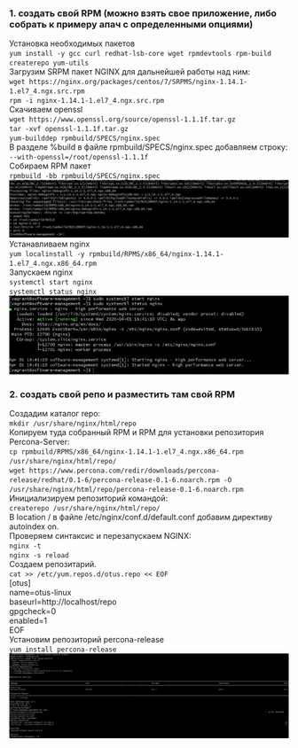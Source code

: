 ###  1. создать свой RPM (можно взять свое приложение, либо собрать к примеру апач с определенными опциями)
Установка необходимых пакетов  
`yum install -y gcc curl redhat-lsb-core wget rpmdevtools rpm-build createrepo yum-utils`  
Загрузим SRPM пакет NGINX для дальнейшей работы над ним:  
`wget https://nginx.org/packages/centos/7/SRPMS/nginx-1.14.1-1.el7_4.ngx.src.rpm`  
`rpm -i nginx-1.14.1-1.el7_4.ngx.src.rpm`  
Скачиваем openssl  
`wget https://www.openssl.org/source/openssl-1.1.1f.tar.gz`  
`tar -xvf openssl-1.1.1f.tar.gz`  
`yum-builddep rpmbuild/SPECS/nginx.spec`  
В разделе %build в файле rpmbuild/SPECS/nginx.spec добавляем строку:    
`--with-openssl=/root/openssl-1.1.1f`    
Собираем RPM пакет    
`rpmbuild -bb rpmbuild/SPECS/nginx.spec`  
![picture](https://github.com/Andrey874/manual_kernel_update/blob/master/HW8/bezname.jpg)  
Устанавливаем nginx    
`yum localinstall -y rpmbuild/RPMS/x86_64/nginx-1.14.1-1.el7_4.ngx.x86_64.rpm`  
Запускаем nginx  
`systemctl start nginx`  
`systemctl status nginx`  
![picture1](https://github.com/Andrey874/manual_kernel_update/blob/master/HW8/status.jpg)
### 2. создать свой репо и разместить там свой RPM  
Создадим  каталог repo:  
 `mkdir /usr/share/nginx/html/repo`  
 Копируем туда  собранный RPM и RPM для установки репозитория Percona-Server:  
 `cp rpmbuild/RPMS/x86_64/nginx-1.14.1-1.el7_4.ngx.x86_64.rpm /usr/share/nginx/html/repo/`  
 `wget https://www.percona.com/redir/downloads/percona-release/redhat/0.1-6/percona-release-0.1-6.noarch.rpm -O /usr/share/nginx/html/repo/percona-release-0.1-6.noarch.rpm`
Инициализируем репозиторий командой:  
`createrepo /usr/share/nginx/html/repo/`  
В location / в файле /etc/nginx/conf.d/default.conf добавим директиву autoindex on.  
Проверяем синтаксис и перезапускаем NGINX:  
`nginx -t`  
`nginx -s reload`  
Создаем репозитарий.   
 `cat >> /etc/yum.repos.d/otus.repo << EOF`  
[otus]  
name=otus-linux  
baseurl=http://localhost/repo  
gpgcheck=0  
enabled=1  
EOF  
 Установим репозиторий percona-release  
 `yum install percona-release`  
 ![picture2](https://github.com/Andrey874/manual_kernel_update/blob/master/HW8/percona.jpg)




